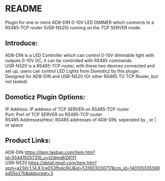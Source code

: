 
README
===========================
Plugin for one or more AD8-DIN 0-10V LED DIMMER which connects to a RS485-TCP router (USR-N520) running on the TCP SERVER mode.<br>


Introduce:
--------
AD8-DIN is a LED Controller which can control 0-10V dimmable light with outputs 0-10V DC, it can be controlled with RS485 commands.<br>
USR-N520 is a RS485-TCP router, with these two devices connected and set up, users can control LED Lights from Domoticz by this plugin.<br>
Designed for AD8-DIN and USR-N520 (Or other RS485 TO TCP Router, but not tested)<br>


Domoticz Plugin Options:
--------
IP Address: IP address of TCP SERVER on RS485-TCP router<br>
Port: Port of TCP SERVER on RS485-TCP router<br>
RS485 Addresses(Hex): RS485 addresses of AD8-DIN, seperated by , or | or space<br>


Product Links:
--------
AD8-DIN https://item.taobao.com/item.htm?id=554419257310_u=t2dmg8j26111<br>
USR-N520 https://detail.tmall.com/item.htm?spm=a230r.1.14.8.1ce053fbsIcRiU&id=531603030717&cm_id=140105335569ed55e27b&abbucket=3<br>

